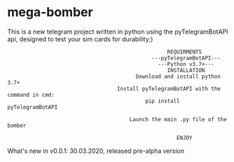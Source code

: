# mega-bomber
 This is a new telegram project written in python using the pyTelegramBotAPI api, designed to test your sim cards for durability;)
 
                                                       REQUIRMENTS
                                                  ---pyTelegramBotAPI---
                                                    ---Python v3.7+---
                                                       INSTALLATION
                                             Download and install python 3.7+
                                       Install pyTelegramBotAPI with the command in cmd:
                                                pip install pyTelegramBotAPI
                                       
                                           Launch the main .py file of the bomber
                                           
                                                          ENJOY
                                                
What's new in v0.0.1:
30.03.2020, released pre-alpha version
